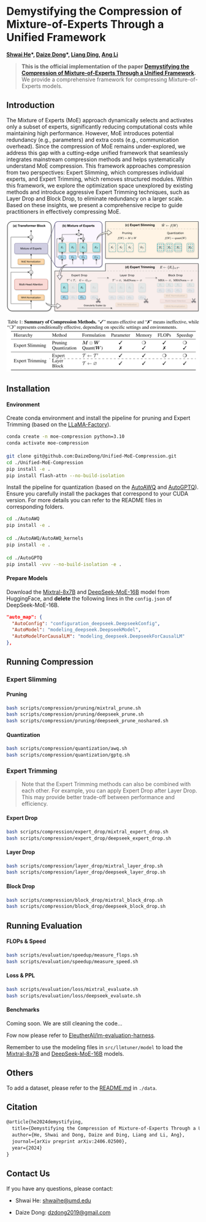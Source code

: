# Demystifying the Compression of Mixture-of-Experts Through a Unified Framework

**[Shwai He](https://shwai-he.github.io/)\*, [Daize Dong](https://daizedong.github.io/)\*, [Liang Ding](https://liamding.cc/), [Ang Li](https://www.ang-li.com/)**

> **This is the official implementation of the paper [Demystifying the Compression of Mixture-of-Experts Through a Unified Framework](https://arxiv.org/abs/2406.02500).** We provide a comprehensive framework for compressing Mixture-of-Experts models. 



## Introduction

The Mixture of Experts (MoE) approach dynamically selects and activates only a subset of experts, significantly reducing computational costs while maintaining high performance. However, MoE introduces potential redundancy (e.g., parameters) and extra costs (e.g., communication overhead). Since the compression of MoE remains under-explored, we address this gap with a cutting-edge unified framework that seamlessly integrates mainstream compression methods and helps systematically understand MoE compression. This framework approaches compression from two perspectives: Expert Slimming, which compresses individual experts, and Expert Trimming, which removes structured modules. Within this framework, we explore the optimization space unexplored by existing methods
and introduce aggressive Expert Trimming techniques, such as Layer Drop and Block Drop, to eliminate redundancy on a larger scale. Based on these insights, we present a comprehensive recipe to guide practitioners in effectively compressing MoE.

![unified-view.svg](unified-view.svg)

![unified-view-table.svg](unified-view-table.svg)



## Installation

#### Environment

Create conda environment and install the pipeline for pruning and Expert Trimming (based on the [LLaMA-Factory](https://github.com/hiyouga/LLaMA-Factory)).

```bash
conda create -n moe-compression python=3.10
conda activate moe-compression

git clone git@github.com:DaizeDong/Unified-MoE-Compression.git
cd ./Unified-MoE-Compression
pip install -e .
pip install flash-attn --no-build-isolation
```

Install the pipeline for quantization (based on the [AutoAWQ](https://github.com/casper-hansen/AutoAWQ) and [AutoGPTQ](https://github.com/AutoGPTQ/AutoGPTQ)). Ensure you carefully install the packages that correspond to your CUDA version. For more details you can refer to the README files in corresponding folders.

```bash
cd ./AutoAWQ
pip install -e .

cd ./AutoAWQ/AutoAWQ_kernels
pip install -e .

cd ./AutoGPTQ
pip install -vvv --no-build-isolation -e .
```



#### Prepare Models

Download the [Mixtral-8x7B](https://huggingface.co/mistralai/Mixtral-8x7B-v0.1) and [DeepSeek-MoE-16B](https://huggingface.co/deepseek-ai/deepseek-moe-16b-base) model from HuggingFace, and **delete** the following lines in the `config.json` of DeepSeek-MoE-16B.

```json
"auto_map": {
  "AutoConfig": "configuration_deepseek.DeepseekConfig",
  "AutoModel": "modeling_deepseek.DeepseekModel",
  "AutoModelForCausalLM": "modeling_deepseek.DeepseekForCausalLM"
},
```



## Running Compression

### Expert Slimming

#### Pruning

```bash
bash scripts/compression/pruning/mixtral_prune.sh
bash scripts/compression/pruning/deepseek_prune.sh
bash scripts/compression/pruning/deepseek_prune_noshared.sh
```

#### Quantization

```bash
bash scripts/compression/quantization/awq.sh
bash scripts/compression/quantization/gptq.sh
```



### Expert Trimming

> Note that the Expert Trimming methods can also be combined with each other. For example, you can apply Expert Drop after Layer Drop. This may provide better trade-off between performance and efficiency.

#### Expert Drop

```bash
bash scripts/compression/expert_drop/mixtral_expert_drop.sh
bash scripts/compression/expert_drop/deepseek_expert_drop.sh
```

#### Layer Drop

```bash
bash scripts/compression/layer_drop/mixtral_layer_drop.sh
bash scripts/compression/layer_drop/deepseek_layer_drop.sh
```

#### Block Drop

```bash
bash scripts/compression/block_drop/mixtral_block_drop.sh
bash scripts/compression/block_drop/deepseek_block_drop.sh
```


## Running Evaluation

#### FLOPs & Speed

```bash
bash scripts/evaluation/speedup/measure_flops.sh
bash scripts/evaluation/speedup/measure_speed.sh
```

#### Loss & PPL

```bash
bash scripts/evaluation/loss/mixtral_evaluate.sh
bash scripts/evaluation/loss/deepseek_evaluate.sh
```

#### Benchmarks

Coming soon. We are still cleaning the code...

Fow now please refer to [EleutherAI/lm-evaluation-harness](https://github.com/EleutherAI/lm-evaluation-harness).

Remember to use the modeling files in `src/llmtuner/model` to load the [Mixtral-8x7B](https://huggingface.co/mistralai/Mixtral-8x7B-v0.1) and [DeepSeek-MoE-16B](https://huggingface.co/deepseek-ai/deepseek-moe-16b-base) models.



## Others

To add a dataset, please refer to the [README.md](data%2FREADME.md) in `./data`.



## Citation

```latex
@article{he2024demystifying,
  title={Demystifying the Compression of Mixture-of-Experts Through a Unified Framework},
  author={He, Shwai and Dong, Daize and Ding, Liang and Li, Ang},
  journal={arXiv preprint arXiv:2406.02500},
  year={2024}
}
```



## Contact Us

If you have any questions, please contact:

- Shwai He: shwaihe@umd.edu

- Daize Dong: dzdong2019@gmail.com
